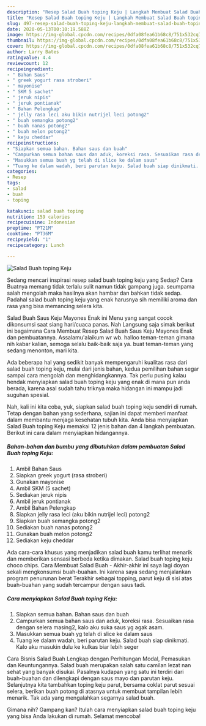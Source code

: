 ```yaml
---
description: "Resep Salad Buah toping Keju | Langkah Membuat Salad Buah toping Keju Yang Enak Dan Mudah"
title: "Resep Salad Buah toping Keju | Langkah Membuat Salad Buah toping Keju Yang Enak Dan Mudah"
slug: 497-resep-salad-buah-toping-keju-langkah-membuat-salad-buah-toping-keju-yang-enak-dan-mudah
date: 2020-05-13T00:10:19.588Z
image: https://img-global.cpcdn.com/recipes/0dfa08fea61b68c8/751x532cq70/salad-buah-toping-keju-foto-resep-utama.jpg
thumbnail: https://img-global.cpcdn.com/recipes/0dfa08fea61b68c8/751x532cq70/salad-buah-toping-keju-foto-resep-utama.jpg
cover: https://img-global.cpcdn.com/recipes/0dfa08fea61b68c8/751x532cq70/salad-buah-toping-keju-foto-resep-utama.jpg
author: Larry Bates
ratingvalue: 4.4
reviewcount: 12
recipeingredient:
- " Bahan Saus"
- " greek yogurt rasa stroberi"
- " mayonise"
- " SKM 5 sachet"
- " jeruk nipis"
- " jeruk pontianak"
- " Bahan Pelengkap"
- " jelly rasa leci aku bikin nutrijel leci potong2"
- " buah semangka potong2"
- " buah nanas potong2"
- " buah melon potong2"
- " keju cheddar"
recipeinstructions:
- "Siapkan semua bahan. Bahan saus dan buah"
- "Campurkan semua bahan saus dan aduk, koreksi rasa. Sesuaikan rasa dengan selera masing2, kalo aku suka saus yg agak asam."
- "Masukkan semua buah yg telah di slice ke dalam saus"
- "Tuang ke dalam wadah, beri parutan keju. Salad buah siap dinikmati. Kalo aku masukin dulu ke kulkas biar lebih seger"
categories:
- Resep
tags:
- salad
- buah
- toping

katakunci: salad buah toping 
nutrition: 159 calories
recipecuisine: Indonesian
preptime: "PT21M"
cooktime: "PT36M"
recipeyield: "1"
recipecategory: Lunch

---
```



![Salad Buah toping Keju](https://img-global.cpcdn.com/recipes/0dfa08fea61b68c8/751x532cq70/salad-buah-toping-keju-foto-resep-utama.jpg)

Sedang mencari inspirasi resep salad buah toping keju yang Sedap? Cara Buatnya memang tidak terlalu sulit namun tidak gampang juga. seumpama salah mengolah maka hasilnya akan hambar dan bahkan tidak sedap. Padahal salad buah toping keju yang enak harusnya sih memiliki aroma dan rasa yang bisa memancing selera kita.

Salad Buah Saus Keju Mayones Enak ini Menu yang sangat cocok dikonsumsi saat siang hari/cuaca panas. Nah Langsung saja simak berikut ini bagaimana Cara Membuat Resep Salad Buah Saus Keju Mayones Enak dan pembuatannya. Assalamu&#39;alaikum wr wb. halloo teman-teman gimana nih kabar kalian, semoga selalu baik-baik saja ya. buat teman-teman yang sedang menonton, mari kita.

Ada beberapa hal yang sedikit banyak mempengaruhi kualitas rasa dari salad buah toping keju, mulai dari jenis bahan, kedua pemilihan bahan segar sampai cara mengolah dan menghidangkannya. Tak perlu pusing kalau hendak menyiapkan salad buah toping keju yang enak di mana pun anda berada, karena asal sudah tahu triknya maka hidangan ini mampu jadi suguhan spesial.


Nah, kali ini kita coba, yuk, siapkan salad buah toping keju sendiri di rumah. Tetap dengan bahan yang sederhana, sajian ini dapat memberi manfaat dalam membantu menjaga kesehatan tubuh kita. Anda bisa menyiapkan Salad Buah toping Keju memakai 12 jenis bahan dan 4 langkah pembuatan. Berikut ini cara dalam menyiapkan hidangannya.

<!--inarticleads1-->

##### Bahan-bahan dan bumbu yang dibutuhkan dalam pembuatan Salad Buah toping Keju:

1. Ambil  Bahan Saus
1. Siapkan  greek yogurt (rasa stroberi)
1. Gunakan  mayonise
1. Ambil  SKM (5 sachet)
1. Sediakan  jeruk nipis
1. Ambil  jeruk pontianak
1. Ambil  Bahan Pelengkap
1. Siapkan  jelly rasa leci (aku bikin nutrijel leci) potong2
1. Siapkan  buah semangka potong2
1. Sediakan  buah nanas potong2
1. Gunakan  buah melon potong2
1. Sediakan  keju cheddar


Ada cara-cara khusus yang menjadikan salad buah kamu terlihat menarik dan memberikan sensasi berbeda ketika dimakan. Salad buah toping keju choco chips. Cara Membuat Salad Buah - Akhir-akhir ini saya lagi doyan sekali mengkonsumsi buah-buahan. Ini karena saya sedang menjalankan program penurunan berat Terakhir sebagai topping, parut keju di sisi atas buah-buahan yang sudah tercampur dengan saus tadi. 

<!--inarticleads2-->

##### Cara menyiapkan Salad Buah toping Keju:

1. Siapkan semua bahan. Bahan saus dan buah
1. Campurkan semua bahan saus dan aduk, koreksi rasa. Sesuaikan rasa dengan selera masing2, kalo aku suka saus yg agak asam.
1. Masukkan semua buah yg telah di slice ke dalam saus
1. Tuang ke dalam wadah, beri parutan keju. Salad buah siap dinikmati. Kalo aku masukin dulu ke kulkas biar lebih seger


Cara Bisnis Salad Buah Lengkap dengan Perhitungan Modal, Pemasukan dan Keuntungannya. Salad buah merupakan salah satu camilan lezat nan sehat yang banyak disukai. Pasalnya kudapan yang satu ini terdiri dari buah-buahan dan dilengkapi dengan saus mayo dan parutan keju. Selanjutnya kita tambahkan toping keju parut, bersama coklat parut sesuai selera, berikan buah potong di atasnya untuk membuat tampilan lebih menarik. Tak ada yang mengalahkan segarnya salad buah. 

Gimana nih? Gampang kan? Itulah cara menyiapkan salad buah toping keju yang bisa Anda lakukan di rumah. Selamat mencoba!
